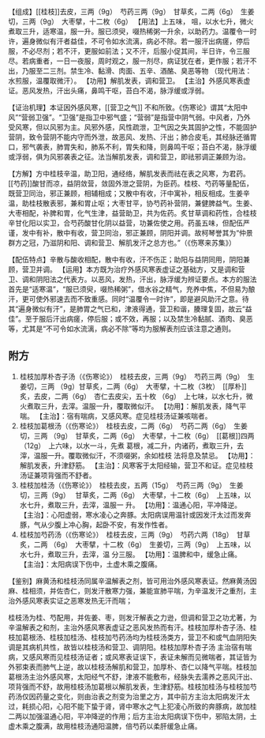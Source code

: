 【组成】[[桂枝]]去皮，三两（9g）　芍药三两（9g）　甘草炙，二两（6g）　生姜切，三两（9g）　大枣擘，十二枚（6g）
【用法】上五味， 咀，以水七升，微火煮取三升，适寒温，服一升。服已须臾，啜热稀粥一升余，以助药力。温覆令一时许，遍身微似有汗者益佳，不可令如水流漓，病必不除。若一服汗出病瘥，停后服，不必尽剂；若不汗，更服如前法；又不汗，后服小促其间，半日许，令三服尽。若病重者，一日一夜服，周时观之，服一剂尽，病证犹在者，更作服；若汗不出，乃服至二三剂。禁生冷、黏滑、肉面、五辛、酒酪、臭恶等物
（现代用法：水煎服，温覆取微汗）。
【功用】解肌发表，调和营卫。
【主治】外感风寒表虚证。恶风发热，汗出头痛，鼻鸣干呕，苔白不渴，脉浮缓或浮弱。

【证治机理】本证因外感风寒，[[营卫之气]] 不和所致。《伤寒论》谓其“太阳中风”“营弱卫强”。“卫强”是指卫中邪气盛；“营弱”是指营中阴气弱。中风者，乃外受风寒，但以风邪为主。风邪外感，风性疏泄，卫气因之失其固护之性，不能固护营阴，致令营阴不能内守而外泄，故恶风、发热、汗出；肺合皮毛，其经脉还循胃口，邪气袭表，肺胃失和，肺系不利，胃失和降，则鼻鸣干呕；苔白不渴，脉浮缓或浮弱，俱为风邪袭表之征。法当解肌发表，调和营卫，即祛邪调正兼顾为治。

【方解】方中桂枝辛温，助卫阳，通经络，解肌发表而祛在表之风寒，为君药。[[芍药]]酸甘而凉，益阴敛营，敛固外泄之营阴，为臣药。桂枝、芍药等量配伍，既营卫同治，邪正兼顾，相辅相成；又散中有收，汗中寓补，相反相成。生姜辛温，助桂枝散表邪，兼和胃止呕；大枣甘平，协芍药补营阴，兼健脾益气。生姜、大枣相配，补脾和胃，化气生津，益营助卫，共为佐药。炙甘草调和药性，合桂枝辛甘化阳以实卫，合芍药酸甘化阴以益营，功兼佐使之用。药虽五味，但配伍严谨，发中有补，散中有收，营卫同治，邪正兼顾，阴阳并调。故柯琴誉其为“仲景群方之冠，乃滋阴和阳、调和营卫、解肌发汗之总方也。”（《伤寒来苏集》）

【配伍特点】辛散与酸收相配，散中有收，汗不伤正；助阳与益阴同用，阴阳兼顾，营卫并调。
【运用】本方既为治疗外感风寒表虚证之基础方，又是调和营卫、调和阴阳法之代表方。以恶风，发热，汗出，脉浮缓为辨证要点。本方的服法首先是“适寒温”，“服已须臾，啜热稀粥”，借水谷之精气，充养中焦，不但易为酿汗，更可使外邪速去而不致重感。同时“温覆令一时许”，即是避风助汗之意。待其“遍身微似有汗”，是肺胃之气已和，津液得通，营卫和谐，腠理复固，故云“益佳”。至于服后汗出病瘥，停后服；或不效，再服；以及禁生冷黏腻、酒肉、臭恶等，尤其是“不可令如水流漓，病必不除”等均为服解表剂应该注意之通则。

## 附方

1. 桂枝加厚朴杏子汤（《伤寒论》）　桂枝去皮，三两（9g）　芍药三两（9g）　生姜切，三两
（9g）甘草炙，二两（6g）　大枣擘，十二枚（3枚）　[[厚朴]]炙，去皮，二两（6g）　杏仁去皮尖，五十枚
（6g）　上七味，以水七升，微火煮取三升，去滓。温服一升，覆取微似汗。
【功用】：解肌发表，降气平喘。
【主治】：宿有喘病，又感风寒。症见桂枝汤证兼咳喘者。
2. 桂枝加葛根汤（《伤寒论》）　桂枝去皮，二两（6g）　芍药二两（6g）　生姜切，三两
（9g）　甘草炙，二两（6g）　大枣擘，十二枚（6g）　[[葛根]]四两（12g）　上六味，以水一斗，先煮
葛根，减二升，内诸药，煮取三升，去滓，温服一升。覆取微似汗，不须啜粥，余如桂枝
法将息及禁忌。
【功用】：解肌发表，升津舒筋。
【主治】：风寒客于太阳经输，营卫不和证。症见桂枝汤证兼项背强而不舒者。
3. 桂枝加桂汤（《伤寒论》）　桂枝去皮，五两（15g）　芍药三两（9g）　生姜切，三两（9g）　
甘草炙，二两（6g）　大枣擘，十二枚（6g）　上五味，以水七升，煮取三升，去滓，温服一
升。
【功用】：温通心阳，平冲降逆。
【主治】：心阳虚弱，寒水凌心之奔豚。太阳病误用温针或因发汗太过而发奔豚，气从少腹上冲心胸，起卧不安，有发作性者。
4. 桂枝加芍药汤（《伤寒论》）　桂枝去皮，三两（9g）　芍药六两（18g）　甘草炙，二两
（6g）　大枣擘，十二枚（6g）　生姜切，三两（9g）　上五味，以水七升，煮取三升，去滓，温
分三服。
【功用】：温脾和中，缓急止痛。
【主治】：太阳病误下伤中，土虚木乘之腹痛。


【鉴别】麻黄汤和桂枝汤同属辛温解表之剂，皆可用治外感风寒表证。然麻黄汤因麻、桂相须，并佐杏仁，则发汗散寒力强，兼能宣肺平喘，为辛温发汗之重剂，主治外感风寒表实证之恶寒发热无汗而喘；

桂枝汤为桂、芍配用，并佐姜、枣，则发汗解表之力逊，但调和营卫之功尤著，为辛温解表之和剂，主治外感风寒表虚证之恶风发热而有汗。桂枝加厚朴杏子汤、桂枝加葛根汤、桂枝加桂汤、桂枝加芍药汤均为桂枝汤类方，营卫不和或气血阴阳失调是其病机共性，故皆以桂枝汤和营卫、调阴阳。桂枝加厚朴杏子汤
主治宿有喘病，又感风寒而见桂枝汤证者；或风寒表证误下，表证未解而见微喘者，其证皆为外邪束表而肺气上逆，故以桂枝汤解肌和营卫，加厚朴、杏仁以降气平喘。桂枝加葛根汤主治外感风寒，太阳经气不舒，津液不能敷布，经脉失去濡养之恶风汗出、项背强而不舒，故用桂枝汤加葛根以解肌发表，生津舒筋。桂枝加桂汤与桂枝加芍药汤仅因药量之变化，则由治表之剂变为治里之方，其中前方主治太阳病发汗太过，耗损心阳，心阳不能下蛰于肾，肾中寒水之气上犯凌心所致的奔豚病，故加桂二两以加强温通心阳，平冲降逆的作用；后方主治太阳病误下伤中，邪陷太阴，土虚木乘之腹满，故用桂枝汤通阳温脾，倍芍药以柔肝缓急止痛。